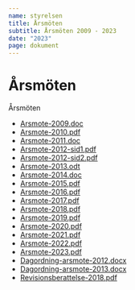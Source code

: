 ```yaml
---
name: styrelsen
title: Årsmöten
subtitle: Årsmöten 2009 - 2023
date: "2023"
page: dokument
---
```


# Årsmöten

Årsmöten

- <a href="./assets/files/arsmoten/Arsmote-2009.doc" target="_blank">Arsmote-2009.doc</a>
- <a href="./assets/files/arsmoten/Arsmote-2010.pdf" target="_blank">Arsmote-2010.pdf</a>
- <a href="./assets/files/arsmoten/Arsmote-2011.doc" target="_blank">Arsmote-2011.doc</a>
- <a href="./assets/files/arsmoten/Arsmote-2012-sid1.pdf" target="_blank">Arsmote-2012-sid1.pdf</a>
- <a href="./assets/files/arsmoten/Arsmote-2012-sid2.pdf" target="_blank">Arsmote-2012-sid2.pdf</a>
- <a href="./assets/files/arsmoten/Arsmote-2013.odt" target="_blank">Arsmote-2013.odt</a>
- <a href="./assets/files/arsmoten/Arsmote-2014.doc" target="_blank">Arsmote-2014.doc</a>
- <a href="./assets/files/arsmoten/Arsmote-2015.pdf" target="_blank">Arsmote-2015.pdf</a>
- <a href="./assets/files/arsmoten/Arsmote-2016.pdf" target="_blank">Arsmote-2016.pdf</a>
- <a href="./assets/files/arsmoten/Arsmote-2017.pdf" target="_blank">Arsmote-2017.pdf</a>
- <a href="./assets/files/arsmoten/Arsmote-2018.pdf" target="_blank">Arsmote-2018.pdf</a>
- <a href="./assets/files/arsmoten/Arsmote-2019.pdf" target="_blank">Arsmote-2019.pdf</a>
- <a href="./assets/files/arsmoten/Arsmote-2020.pdf" target="_blank">Arsmote-2020.pdf</a>
- <a href="./assets/files/arsmoten/Arsmote-2021.pdf" target="_blank">Arsmote-2021.pdf</a>
- <a href="./assets/files/arsmoten/Arsmote-2022.pdf" target="_blank">Arsmote-2022.pdf</a>
- <a href="./assets/files/arsmoten/Arsmote-2023.pdf" target="_blank">Arsmote-2023.pdf</a>
- <a href="./assets/files/arsmoten/Dagordning-arsmote-2012.docx" target="_blank">Dagordning-arsmote-2012.docx</a>
- <a href="./assets/files/arsmoten/Dagordning-arsmote-2013.docx" target="_blank">Dagordning-arsmote-2013.docx</a>
- <a href="./assets/files/arsmoten/Revisionsberattelse-2018.pdf" target="_blank">Revisionsberattelse-2018.pdf</a>
